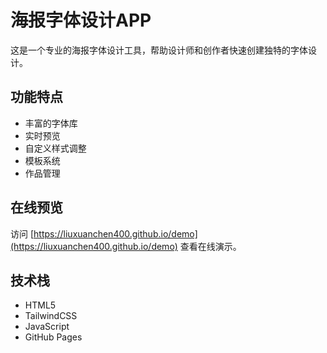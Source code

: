 # 海报字体设计APP

这是一个专业的海报字体设计工具，帮助设计师和创作者快速创建独特的字体设计。

## 功能特点

- 丰富的字体库
- 实时预览
- 自定义样式调整
- 模板系统
- 作品管理

## 在线预览

访问 [https://liuxuanchen400.github.io/demo](https://liuxuanchen400.github.io/demo) 查看在线演示。

## 技术栈

- HTML5
- TailwindCSS
- JavaScript
- GitHub Pages 